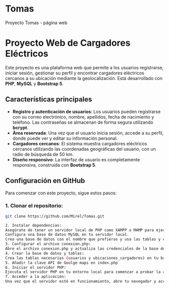 # Tomas
Proyecto Tomas - página web

# Proyecto Web de Cargadores Eléctricos

Este proyecto es una plataforma web que permite a los usuarios registrarse, iniciar sesión, gestionar su perfil y encontrar cargadores eléctricos cercanos a su ubicación mediante la geolocalización. Está desarrollado con **PHP**, **MySQL** y **Bootstrap 5**.

## Características principales
- **Registro y autenticación de usuarios**: Los usuarios pueden registrarse con su correo electrónico, nombre, apellidos, fecha de nacimiento y teléfono. Las contraseñas se almacenan de forma segura utilizando **bcrypt**.
- **Área reservada**: Una vez que el usuario inicia sesión, accede a su perfil, donde puede ver y editar su información personal.
- **Cargadores cercanos**: El sistema muestra cargadores eléctricos cercanos utilizando las coordenadas geográficas del usuario, con un radio de búsqueda de 50 km.
- **Diseño responsivo**: La interfaz de usuario es completamente responsiva, construida con **Bootstrap 5**.

## Configuración en GitHub

Para comenzar con este proyecto, sigue estos pasos:

### 1. Clonar el repositorio:
```bash
git clone https://github.com/Mirel/Tomas.git

2. Instalar dependencias:
Asegúrate de tener un servidor local de PHP como XAMPP o MAMP para ejecutar el proyecto.
Configura una base de datos MySQL en tu servidor local.
Crea una base de datos con el nombre que prefieras y usa las tablas y campos proporcionados en la documentación del proyecto.
3. Configurar el archivo conexion.php:
Abre el archivo conexion.php y actualiza las credenciales de la base de datos con tus propios valores (usuario, contraseña, nombre de la base de datos, etc.).
4. Crear la base de datos y tablas:
Crea las tablas necesarias (usuarios y ubicaciones_cargadores) en tu base de datos. Puedes encontrar la estructura de las tablas en la documentación proporcionada en el proyecto.
5. Añadir la clave API de Goolge maps en index.php
6. Iniciar el servidor PHP:
Ejecuta el servidor PHP en tu entorno local para comenzar a probar la aplicación.
7. Acceder a la aplicación:
Una vez que el servidor esté en funcionamiento, abre tu navegador y accede a http://localhost:8888 para ver la página de inicio del proyecto.


